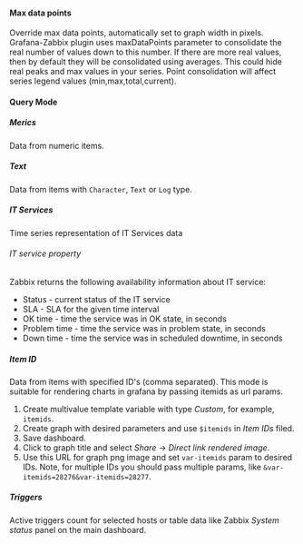 #### Max data points
Override max data points, automatically set to graph width in pixels. Grafana-Zabbix plugin uses maxDataPoints parameter to consolidate the real number of values down to this number. If there are more real values, then by default they will be consolidated using averages. This could hide real peaks and max values in your series. Point consolidation will affect series legend values (min,max,total,current).

#### Query Mode
##### Merics
Data from numeric items.

##### Text
Data from items with `Character`, `Text` or `Log` type.

##### IT Services
Time series representation of IT Services data
###### IT service property
Zabbix returns the following availability information about IT service:
- Status - current status of the IT service
- SLA - SLA for the given time interval
- OK time - time the service was in OK state, in seconds
- Problem time - time the service was in problem state, in seconds
- Down time - time the service was in scheduled downtime, in seconds

##### Item ID
Data from items with specified ID's (comma separated). 
This mode is suitable for rendering charts in grafana by passing itemids as url params. 
1. Create multivalue template variable with type _Custom_, for example, `itemids`.
1. Create graph with desired parameters and use `$itemids` in _Item IDs_ filed.
1. Save dashboard.
1. Click to graph title and select _Share_ -> _Direct link rendered image_.
1. Use this URL for graph png image and set `var-itemids` param to desired IDs. Note, for multiple IDs you should pass multiple params, like `&var-itemids=28276&var-itemids=28277`.

##### Triggers
Active triggers count for selected hosts or table data like Zabbix _System status_ panel on the main dashboard.
